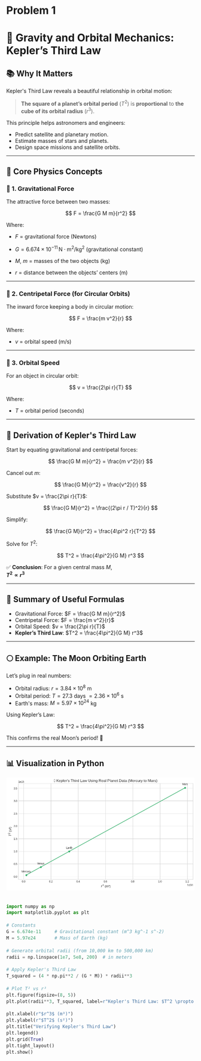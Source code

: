 # Problem 1
# 🌌 Gravity and Orbital Mechanics: Kepler’s Third Law

## 📚 Why It Matters

Kepler's Third Law reveals a beautiful relationship in orbital motion:

> **The square of a planet’s orbital period** ($T^2$) is **proportional** to **the cube of its orbital radius** ($r^3$).

This principle helps astronomers and engineers:
- Predict satellite and planetary motion.
- Estimate masses of stars and planets.
- Design space missions and satellite orbits.

---

## 🧠 Core Physics Concepts

### 🧲 1. Gravitational Force

The attractive force between two masses:

$$
F = \frac{G M m}{r^2}
$$

Where:
- $F$ = gravitational force (Newtons)
- $G = 6.674 \times 10^{-11} \, \text{N} \cdot \text{m}^2/\text{kg}^2$ (gravitational constant)

- $M$, $m$ = masses of the two objects (kg)
- $r$ = distance between the objects’ centers (m)

---

### 🔁 2. Centripetal Force (for Circular Orbits)

The inward force keeping a body in circular motion:

$$
F = \frac{m v^2}{r}
$$

Where:
- $v$ = orbital speed (m/s)

---

### 🚀 3. Orbital Speed

For an object in circular orbit:

$$
v = \frac{2\pi r}{T}
$$

Where:
- $T$ = orbital period (seconds)

---

## 📐 Derivation of Kepler's Third Law

Start by equating gravitational and centripetal forces:

$$
\frac{G M m}{r^2} = \frac{m v^2}{r}
$$

Cancel out $m$:

$$
\frac{G M}{r^2} = \frac{v^2}{r}
$$

Substitute $v = \frac{2\pi r}{T}$:

$$
\frac{G M}{r^2} = \frac{(2\pi r / T)^2}{r}
$$

Simplify:

$$
\frac{G M}{r^2} = \frac{4\pi^2 r}{T^2}
$$

Solve for $T^2$:

$$
T^2 = \frac{4\pi^2}{G M} r^3
$$

✅ **Conclusion**: For a given central mass $M$,  
**$T^2 \propto r^3$**

---

## 🧮 Summary of Useful Formulas

- Gravitational Force: $F = \frac{G M m}{r^2}$
- Centripetal Force: $F = \frac{m v^2}{r}$
- Orbital Speed: $v = \frac{2\pi r}{T}$
- **Kepler’s Third Law**: $T^2 = \frac{4\pi^2}{G M} r^3$

---

## 🌕 Example: The Moon Orbiting Earth

Let’s plug in real numbers:

- Orbital radius: $r = 3.84 \times 10^8$ m  
- Orbital period: $T = 27.3$ days $= 2.36 \times 10^6$ s  
- Earth's mass: $M = 5.97 \times 10^{24}$ kg

Using Kepler’s Law:

$$
T^2 = \frac{4\pi^2}{G M} r^3
$$

This confirms the real Moon’s period! 🌙

---

## 📊 Visualization in Python 

![alt text](image.png)

```python

import numpy as np
import matplotlib.pyplot as plt

# Constants
G = 6.674e-11     # Gravitational constant (m^3 kg^-1 s^-2)
M = 5.97e24       # Mass of Earth (kg)

# Generate orbital radii (from 10,000 km to 500,000 km)
radii = np.linspace(1e7, 5e8, 200)  # in meters

# Apply Kepler's Third Law
T_squared = (4 * np.pi**2 / (G * M)) * radii**3

# Plot T² vs r³
plt.figure(figsize=(8, 5))
plt.plot(radii**3, T_squared, label=r"Kepler's Third Law: $T^2 \propto r^3$", color="royalblue")

plt.xlabel(r"$r^3$ (m³)")
plt.ylabel(r"$T^2$ (s²)")
plt.title("Verifying Kepler's Third Law")
plt.legend()
plt.grid(True)
plt.tight_layout()
plt.show()

```